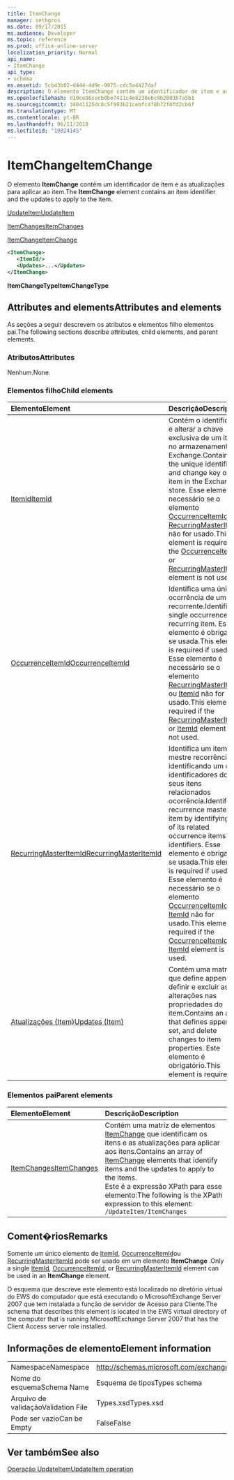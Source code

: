 ```yaml
---
title: ItemChange
manager: sethgros
ms.date: 09/17/2015
ms.audience: Developer
ms.topic: reference
ms.prod: office-online-server
localization_priority: Normal
api_name:
- ItemChange
api_type:
- schema
ms.assetid: 5cb43b02-d444-4d9c-9075-cdc5a4427daf
description: O elemento ItemChange contém um identificador de item e as atualizações para aplicar ao item.
ms.openlocfilehash: d10ce96cacb0be7411c4e8230ebc9b2803b7a5b1
ms.sourcegitcommit: 34041125dc8c5f993b21cebfc4f8b72f0fd2cb6f
ms.translationtype: MT
ms.contentlocale: pt-BR
ms.lasthandoff: 06/11/2018
ms.locfileid: "19824145"
---
```

# <a name="itemchange"></a><span data-ttu-id="dcfae-103">ItemChange</span><span class="sxs-lookup"><span data-stu-id="dcfae-103">ItemChange</span></span>

<span data-ttu-id="dcfae-104">O elemento **ItemChange** contém um identificador de item e as atualizações para aplicar ao item.</span><span class="sxs-lookup"><span data-stu-id="dcfae-104">The **ItemChange** element contains an item identifier and the updates to apply to the item.</span></span> 
  
[<span data-ttu-id="dcfae-105">UpdateItem</span><span class="sxs-lookup"><span data-stu-id="dcfae-105">UpdateItem</span></span>](updateitem.md)
  
[<span data-ttu-id="dcfae-106">ItemChanges</span><span class="sxs-lookup"><span data-stu-id="dcfae-106">ItemChanges</span></span>](itemchanges.md)
  
[<span data-ttu-id="dcfae-107">ItemChange</span><span class="sxs-lookup"><span data-stu-id="dcfae-107">ItemChange</span></span>](itemchange.md)
  
```xml
<ItemChange>
   <ItemId/>
   <Updates>...</Updates>
</ItemChange>
```

 <span data-ttu-id="dcfae-108">**ItemChangeType**</span><span class="sxs-lookup"><span data-stu-id="dcfae-108">**ItemChangeType**</span></span>
## <a name="attributes-and-elements"></a><span data-ttu-id="dcfae-109">Attributes and elements</span><span class="sxs-lookup"><span data-stu-id="dcfae-109">Attributes and elements</span></span>

<span data-ttu-id="dcfae-110">As seções a seguir descrevem os atributos e elementos filho elementos pai.</span><span class="sxs-lookup"><span data-stu-id="dcfae-110">The following sections describe attributes, child elements, and parent elements.</span></span>
  
### <a name="attributes"></a><span data-ttu-id="dcfae-111">Atributos</span><span class="sxs-lookup"><span data-stu-id="dcfae-111">Attributes</span></span>

<span data-ttu-id="dcfae-112">Nenhum.</span><span class="sxs-lookup"><span data-stu-id="dcfae-112">None.</span></span>
  
### <a name="child-elements"></a><span data-ttu-id="dcfae-113">Elementos filho</span><span class="sxs-lookup"><span data-stu-id="dcfae-113">Child elements</span></span>

|<span data-ttu-id="dcfae-114">**Elemento**</span><span class="sxs-lookup"><span data-stu-id="dcfae-114">**Element**</span></span>|<span data-ttu-id="dcfae-115">**Descrição**</span><span class="sxs-lookup"><span data-stu-id="dcfae-115">**Description**</span></span>|
|:-----|:-----|
|[<span data-ttu-id="dcfae-116">ItemId</span><span class="sxs-lookup"><span data-stu-id="dcfae-116">ItemId</span></span>](itemid.md) <br/> |<span data-ttu-id="dcfae-117">Contém o identificador e alterar a chave exclusiva de um item no armazenamento do Exchange.</span><span class="sxs-lookup"><span data-stu-id="dcfae-117">Contains the unique identifier and change key of an item in the Exchange store.</span></span> <span data-ttu-id="dcfae-118">Esse elemento é necessário se o elemento [OccurrenceItemId](occurrenceitemid.md) ou [RecurringMasterItemId](recurringmasteritemid.md) não for usado.</span><span class="sxs-lookup"><span data-stu-id="dcfae-118">This element is required if the [OccurrenceItemId](occurrenceitemid.md) or [RecurringMasterItemId](recurringmasteritemid.md) element is not used.</span></span>  <br/> |
|[<span data-ttu-id="dcfae-119">OccurrenceItemId</span><span class="sxs-lookup"><span data-stu-id="dcfae-119">OccurrenceItemId</span></span>](occurrenceitemid.md) <br/> |<span data-ttu-id="dcfae-120">Identifica uma única ocorrência de um item recorrente.</span><span class="sxs-lookup"><span data-stu-id="dcfae-120">Identifies a single occurrence of a recurring item.</span></span> <span data-ttu-id="dcfae-121">Esse elemento é obrigatório se usada.</span><span class="sxs-lookup"><span data-stu-id="dcfae-121">This element is required if used.</span></span> <span data-ttu-id="dcfae-122">Esse elemento é necessário se o elemento [RecurringMasterItemId](recurringmasteritemid.md) ou [ItemId](itemid.md) não for usado.</span><span class="sxs-lookup"><span data-stu-id="dcfae-122">This element is required if the [RecurringMasterItemId](recurringmasteritemid.md) or [ItemId](itemid.md) element is not used.</span></span>  <br/> |
|[<span data-ttu-id="dcfae-123">RecurringMasterItemId</span><span class="sxs-lookup"><span data-stu-id="dcfae-123">RecurringMasterItemId</span></span>](recurringmasteritemid.md) <br/> |<span data-ttu-id="dcfae-124">Identifica um item-mestre recorrência identificando um dos identificadores dos seus itens relacionados ocorrência.</span><span class="sxs-lookup"><span data-stu-id="dcfae-124">Identifies a recurrence master item by identifying one of its related occurrence items' identifiers.</span></span> <span data-ttu-id="dcfae-125">Esse elemento é obrigatório se usada.</span><span class="sxs-lookup"><span data-stu-id="dcfae-125">This element is required if used.</span></span> <span data-ttu-id="dcfae-126">Esse elemento é necessário se o elemento [OccurrenceItemId](occurrenceitemid.md) ou [ItemId](itemid.md) não for usado.</span><span class="sxs-lookup"><span data-stu-id="dcfae-126">This element is required if the [OccurrenceItemId](occurrenceitemid.md) or [ItemId](itemid.md) element is not used.</span></span>  <br/> |
|[<span data-ttu-id="dcfae-127">Atualizações (Item)</span><span class="sxs-lookup"><span data-stu-id="dcfae-127">Updates (Item)</span></span>](updates-item.md) <br/> |<span data-ttu-id="dcfae-128">Contém uma matriz que define append, definir e excluir as alterações nas propriedades do item.</span><span class="sxs-lookup"><span data-stu-id="dcfae-128">Contains an array that defines append, set, and delete changes to item properties.</span></span> <span data-ttu-id="dcfae-129">Este elemento é obrigatório.</span><span class="sxs-lookup"><span data-stu-id="dcfae-129">This element is required.</span></span>  <br/> |
   
### <a name="parent-elements"></a><span data-ttu-id="dcfae-130">Elementos pai</span><span class="sxs-lookup"><span data-stu-id="dcfae-130">Parent elements</span></span>

|<span data-ttu-id="dcfae-131">**Elemento**</span><span class="sxs-lookup"><span data-stu-id="dcfae-131">**Element**</span></span>|<span data-ttu-id="dcfae-132">**Descrição**</span><span class="sxs-lookup"><span data-stu-id="dcfae-132">**Description**</span></span>|
|:-----|:-----|
|[<span data-ttu-id="dcfae-133">ItemChanges</span><span class="sxs-lookup"><span data-stu-id="dcfae-133">ItemChanges</span></span>](itemchanges.md) <br/> |<span data-ttu-id="dcfae-134">Contém uma matriz de elementos [ItemChange](itemchange.md) que identificam os itens e as atualizações para aplicar aos itens.</span><span class="sxs-lookup"><span data-stu-id="dcfae-134">Contains an array of [ItemChange](itemchange.md) elements that identify items and the updates to apply to the items.</span></span>  <br/> <span data-ttu-id="dcfae-135">Este é a expressão XPath para esse elemento:</span><span class="sxs-lookup"><span data-stu-id="dcfae-135">The following is the XPath expression to this element:</span></span>  <br/>  `/UpdateItem/ItemChanges` <br/> |
   
## <a name="remarks"></a><span data-ttu-id="dcfae-136">Coment�rios</span><span class="sxs-lookup"><span data-stu-id="dcfae-136">Remarks</span></span>

<span data-ttu-id="dcfae-137">Somente um único elemento de [ItemId](itemid.md), [OccurrenceItemId](occurrenceitemid.md)ou [RecurringMasterItemId](recurringmasteritemid.md) pode ser usado em um elemento **ItemChange** .</span><span class="sxs-lookup"><span data-stu-id="dcfae-137">Only a single [ItemId](itemid.md), [OccurrenceItemId](occurrenceitemid.md), or [RecurringMasterItemId](recurringmasteritemid.md) element can be used in an **ItemChange** element.</span></span> 
  
<span data-ttu-id="dcfae-138">O esquema que descreve este elemento está localizado no diretório virtual do EWS do computador que está executando o MicrosoftExchange Server 2007 que tem instalada a função de servidor de Acesso para Cliente.</span><span class="sxs-lookup"><span data-stu-id="dcfae-138">The schema that describes this element is located in the EWS virtual directory of the computer that is running MicrosoftExchange Server 2007 that has the Client Access server role installed.</span></span>
  
## <a name="element-information"></a><span data-ttu-id="dcfae-139">Informações de elemento</span><span class="sxs-lookup"><span data-stu-id="dcfae-139">Element information</span></span>

|||
|:-----|:-----|
|<span data-ttu-id="dcfae-140">Namespace</span><span class="sxs-lookup"><span data-stu-id="dcfae-140">Namespace</span></span>  <br/> |http://schemas.microsoft.com/exchange/services/2006/types  <br/> |
|<span data-ttu-id="dcfae-141">Nome do esquema</span><span class="sxs-lookup"><span data-stu-id="dcfae-141">Schema Name</span></span>  <br/> |<span data-ttu-id="dcfae-142">Esquema de tipos</span><span class="sxs-lookup"><span data-stu-id="dcfae-142">Types schema</span></span>  <br/> |
|<span data-ttu-id="dcfae-143">Arquivo de validação</span><span class="sxs-lookup"><span data-stu-id="dcfae-143">Validation File</span></span>  <br/> |<span data-ttu-id="dcfae-144">Types.xsd</span><span class="sxs-lookup"><span data-stu-id="dcfae-144">Types.xsd</span></span>  <br/> |
|<span data-ttu-id="dcfae-145">Pode ser vazio</span><span class="sxs-lookup"><span data-stu-id="dcfae-145">Can be Empty</span></span>  <br/> |<span data-ttu-id="dcfae-146">False</span><span class="sxs-lookup"><span data-stu-id="dcfae-146">False</span></span>  <br/> |
   
## <a name="see-also"></a><span data-ttu-id="dcfae-147">Ver também</span><span class="sxs-lookup"><span data-stu-id="dcfae-147">See also</span></span>



[<span data-ttu-id="dcfae-148">Operação UpdateItem</span><span class="sxs-lookup"><span data-stu-id="dcfae-148">UpdateItem operation</span></span>](updateitem-operation.md)

